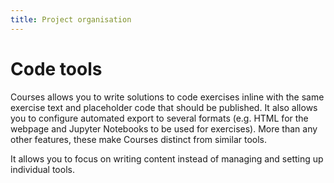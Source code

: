 ```yaml
---
title: Project organisation
---
```


# Code tools
Courses allows you to write solutions to code exercises inline with the same exercise text and placeholder code that should be published. It also allows you to configure automated export to several formats (e.g. HTML for the webpage and Jupyter Notebooks to be used for exercises). More than any other features, these make Courses distinct from similar tools.

It allows you to focus on writing content instead of managing and setting up individual tools.



